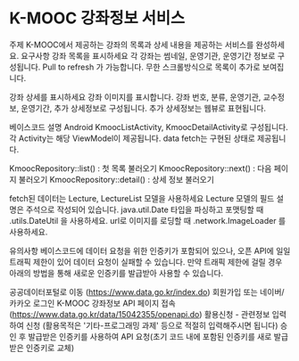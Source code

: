 # K-MOOC 강좌정보 서비스

주제
K-MOOC에서 제공하는 강좌의 목록과 상세 내용을 제공하는 서비스를 완성하세요.
요구사항
강좌 목록을 표시하세요
각 강좌는 썸네일, 운영기관, 운영기간 정보로 구성됩니다.
Pull to refresh 가 가능합니다.
무한 스크롤방식으로 목록이 추가로 보여집니다.

강좌 상세를 표시하세요
강좌 이미지를 표시합니다.
강좌 번호, 분류, 운영기관, 교수정보, 운영기간, 추가 상세정보로 구성됩니다.
추가 상세정보는 웹뷰로 표현됩니다.

베이스코드 설명
Android
KmoocListActivity, KmoocDetailActivity로 구성됩니다.
각 Activity는 해당 ViewModel이 제공됩니다.
data fetch는 구현된 상태로 제공됩니다.

KmoocRepository::list() : 첫 목록 불러오기
KmoocRepository::next() : 다음 페이지 불러오기
KmoocRepository::detail() : 상세 정보 불러오기

fetch된 데이터는 Lecture, LectureList 모델을 사용하세요
Lecture 모델의 필드 설명은 주석으로 작성되어 있습니다.
java.util.Date 타입을 파싱하고 포맷팅할 때 .utils.DateUtil 을 사용하세요.
url로 이미지를 로딩할 때 .network.ImageLoader 를 사용하세요.


유의사항
베이스코드에 데이터 요청을 위한 인증키가 포함되어 있으나, 
오픈 API에 일일 트래픽 제한이 있어 데이터 요청이 실패할 수 있습니다. 
만약 트래픽 제한에 걸릴 경우 아래의 방법을 통해 새로운 인증키를 발급받아 사용할 수 있습니다.

공공데이터포털로 이동 (https://www.data.go.kr/index.do)
회원가입 또는 네이버/카카오 로그인
K-MOOC 강좌정보 API 페이지 접속 (https://www.data.go.kr/data/15042355/openapi.do)
활용신청 - 관련정보 입력하여 신청 (활용목적은 '기타-프로그래밍 과제' 등으로 적절히 입력해주시면 됩니다)
승인 후 발급받은 인증키를 사용하여 API 요청(초기 코드 내에 포함된 인증키를 새로 발급받은 인증키로 교체)
<br/><br/>




